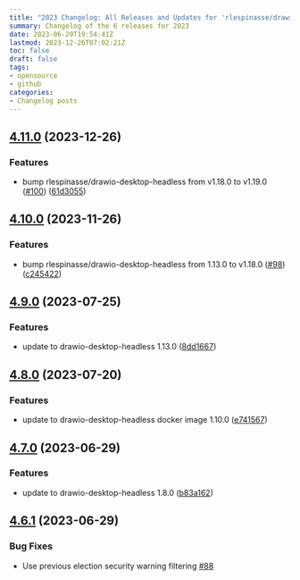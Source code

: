 ```yaml
---
title: "2023 Changelog: All Releases and Updates for 'rlespinasse/drawio-export'"
summary: Changelog of the 6 releases for 2023
date: 2023-06-29T19:54:41Z
lastmod: 2023-12-26T07:02:21Z
toc: false
draft: false
tags:
- opensource
- github
categories:
- Changelog posts
---
```

## [4.11.0](https://github.com/rlespinasse/drawio-export/compare/v4.10.0...v4.11.0) (2023-12-26)


### Features

* bump rlespinasse/drawio-desktop-headless from v1.18.0 to v1.19.0 ([#100](https://github.com/rlespinasse/drawio-export/issues/100)) ([61d3055](https://github.com/rlespinasse/drawio-export/commit/61d3055982f3272038f7b97e6ad5376320ab53c8))



## [4.10.0](https://github.com/rlespinasse/drawio-export/compare/v4.9.0...v4.10.0) (2023-11-26)


### Features

* bump rlespinasse/drawio-desktop-headless from 1.13.0 to v1.18.0 ([#98](https://github.com/rlespinasse/drawio-export/issues/98)) ([c245422](https://github.com/rlespinasse/drawio-export/commit/c2454229c14c65082035c536daf140fa6c409660))



## [4.9.0](https://github.com/rlespinasse/drawio-export/compare/v4.8.0...v4.9.0) (2023-07-25)


### Features

* update to drawio-desktop-headless 1.13.0 ([8dd1667](https://github.com/rlespinasse/drawio-export/commit/8dd1667efadb9f475e0e8b5c498052a14187526e))



## [4.8.0](https://github.com/rlespinasse/drawio-export/compare/v4.7.0...v4.8.0) (2023-07-20)


### Features

* update to drawio-desktop-headless docker image 1.10.0 ([e741567](https://github.com/rlespinasse/drawio-export/commit/e741567f8b7755656a8a8d3a662af3f6bc93f9b1))



## [4.7.0](https://github.com/rlespinasse/drawio-export/compare/v4.6.1...v4.7.0) (2023-06-29)


### Features

* update to drawio-desktop-headless 1.8.0 ([b83a162](https://github.com/rlespinasse/drawio-export/commit/b83a162c0000e43fc06e9ef06b03115ca982a4a0))



## [4.6.1](https://github.com/rlespinasse/drawio-export/compare/v4.6.0...v4.6.1) (2023-06-29)

### Bug Fixes

* Use previous election security warning filtering [#88](https://github.com/rlespinasse/drawio-export/pull/88)



